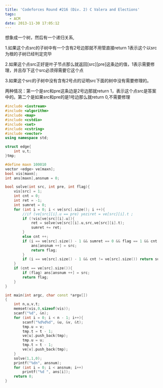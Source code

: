 ```yaml
---
title: 'Codeforces Round #216 (Div. 2) C Valera and Elections'
tags:
  - ACM
date: 2013-11-30 17:05:12
---
```


想象成一个树，然后有一个递归关系,

1.如果这个点src的子树中有一个含有2号边那就不用管直接return 1表示这个以src为根的子树已经判定完毕

2.如果这个点src正好是叶子节点那么就返回[src][pre]这条边的值，1表示需要修理，并且存下这个src必须得需要它这个点

3.如果这个src的子树中没有含有2号点的证明src下面的树中没有需要修理的。

两种情况：第一个是src和pre这条边是2号边那就return 1，表示这个点src是答案中的。第二个是如果src和pre的是1号边那么就return 0,不需要修理

```cpp
#include <iostream>
#include <algorithm>
#include <map>
#include <cstdio>
#include <set>
#include <cstring>
#include <vector>
using namespace std;

struct edge{
	int u,t;
}tmp;

#define maxn 100010
vector <edge> ve[maxn];
bool vis[maxn];
int ans[maxn],ansnum = 0;

bool solve(int src, int pre, int flag){
	vis[src] = 1;
	int cnt = 0;
	int ret = -1;
	int sumret = 0;
	for (int i = 0; i < ve[src].size(); i ++){
		//if (ve[src][i].u == pre) yeziret = ve[src][i].t ;
		if (!vis[ve[src][i].u]){
			ret = solve(ve[src][i].u,src,ve[src][i].t);
			sumret += ret;
		}
		else cnt ++;
		if (i == ve[src].size() - 1 && sumret == 0 && flag == 1 && cnt != ve[src].size()){
			ans[ansnum ++] = src;
			return flag;
		}
		if (i == ve[src].size() - 1 && cnt != ve[src].size()) return sumret;
	}
	if (cnt == ve[src].size()){
		if (flag) ans[ansnum ++] = src;
		return flag;
	}
}

int main(int argc, char const *argv[])
{
	int n,u,v,t;
	memset(vis,0,sizeof(vis));
	scanf("%d", &n);
	for (int i = 0; i < n - 1; i++){
		scanf("%d%d%d", &u, &v, &t);
		tmp.u = v;
		tmp.t = t - 1;
		ve[u].push_back(tmp);
		tmp.u = u;
		tmp.t = t - 1;
		ve[v].push_back(tmp);
	}
	solve(1,1,0);
	printf("%dn", ansnum);
	for (int i = 0; i < ansnum; i++)
		printf("%d ", ans[i]);
	return 0;
}
```
	 